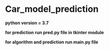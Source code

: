 # Car_model_prediction

**python version = 3.7**

**for prediction run pred.py file in tkinter module**

**for algorithm and prediction run main.py file**

